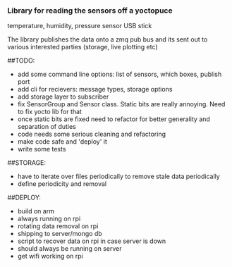 ### Library for reading the sensors off a yoctopuce
temperature, humidity, pressure sensor USB stick

The library publishes the data onto a zmq pub bus
and its sent out to various interested parties (storage, live plotting etc)

##TODO:

* add some command line options: list of sensors, which boxes, publish port
* add cli for recievers: message types, storage options
* add storage layer to subscriber
* fix SensorGroup and Sensor class. Static bits are really annoying. Need to fix yocto lib for that
* once static bits are fixed need to refactor for better generality and separation of duties
* code needs some serious cleaning and refactoring
* make code safe and 'deploy' it
* write some tests


##STORAGE:

* have to iterate over files periodically to remove stale data periodically
* define periodicity and removal

##DEPLOY:

* build on arm
* always running on rpi
* rotating data removal on rpi
* shipping to server/mongo db
* script to recover data on rpi in case server is down
* should always be running on server
* get wifi working on rpi
